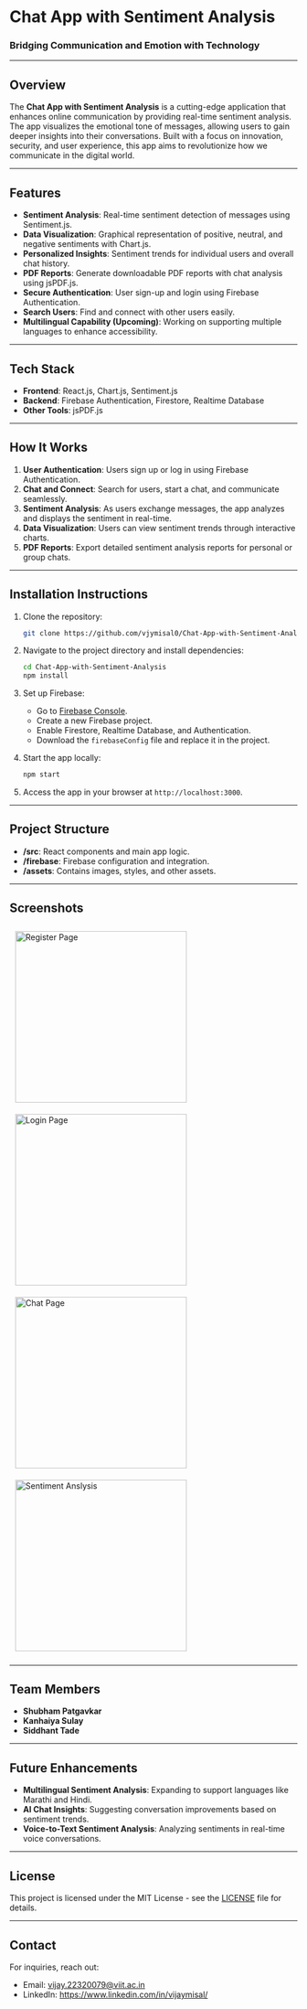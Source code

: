 # **Chat App with Sentiment Analysis**

### Bridging Communication and Emotion with Technology

---

## **Overview**

The **Chat App with Sentiment Analysis** is a cutting-edge application that enhances online communication by providing real-time sentiment analysis. The app visualizes the emotional tone of messages, allowing users to gain deeper insights into their conversations. Built with a focus on innovation, security, and user experience, this app aims to revolutionize how we communicate in the digital world.

---

## **Features**

- **Sentiment Analysis**: Real-time sentiment detection of messages using Sentiment.js.  
- **Data Visualization**: Graphical representation of positive, neutral, and negative sentiments with Chart.js.  
- **Personalized Insights**: Sentiment trends for individual users and overall chat history.  
- **PDF Reports**: Generate downloadable PDF reports with chat analysis using jsPDF.js.  
- **Secure Authentication**: User sign-up and login using Firebase Authentication.  
- **Search Users**: Find and connect with other users easily.  
- **Multilingual Capability (Upcoming)**: Working on supporting multiple languages to enhance accessibility.  

---

## **Tech Stack**

- **Frontend**: React.js, Chart.js, Sentiment.js  
- **Backend**: Firebase Authentication, Firestore, Realtime Database  
- **Other Tools**: jsPDF.js  

---

## **How It Works**

1. **User Authentication**: Users sign up or log in using Firebase Authentication.  
2. **Chat and Connect**: Search for users, start a chat, and communicate seamlessly.  
3. **Sentiment Analysis**: As users exchange messages, the app analyzes and displays the sentiment in real-time.  
4. **Data Visualization**: Users can view sentiment trends through interactive charts.  
5. **PDF Reports**: Export detailed sentiment analysis reports for personal or group chats.  

---

## **Installation Instructions**

1. Clone the repository:  
    ```bash
    git clone https://github.com/vjymisal0/Chat-App-with-Sentiment-Analysis
    ```

2. Navigate to the project directory and install dependencies:  
    ```bash
    cd Chat-App-with-Sentiment-Analysis  
    npm install
    ```

3. Set up Firebase:  
   - Go to [Firebase Console](https://console.firebase.google.com/).  
   - Create a new Firebase project.  
   - Enable Firestore, Realtime Database, and Authentication.  
   - Download the `firebaseConfig` file and replace it in the project.  

4. Start the app locally:  
    ```bash
    npm start
    ```

5. Access the app in your browser at `http://localhost:3000`.

---

## **Project Structure**

- **/src**: React components and main app logic.  
- **/firebase**: Firebase configuration and integration.  
- **/assets**: Contains images, styles, and other assets.  

---

## **Screenshots**

<div style="display: flex; flex-wrap: wrap; justify-content: space-between;">

<img src="/screenshots/register.jpg" alt="Register Page" width="300" style="margin: 10px;"/>
<img src="/screenshots/login.jpg" alt="Login Page" width="300" style="margin: 10px;"/>
<img src="/screenshots/chat.jpg" alt="Chat Page" width="300" style="margin: 10px;"/>
<img src="/screenshots/sentimentanalysis.jpg" alt="Sentiment Anslysis" width="300" style="margin: 10px;"/>

</div>

---

## **Team Members**
 
- **Shubham Patgavkar**  
- **Kanhaiya Sulay**  
- **Siddhant Tade**  

---

## **Future Enhancements**

- **Multilingual Sentiment Analysis**: Expanding to support languages like Marathi and Hindi.  
- **AI Chat Insights**: Suggesting conversation improvements based on sentiment trends.  
- **Voice-to-Text Sentiment Analysis**: Analyzing sentiments in real-time voice conversations.  

---

## **License**

This project is licensed under the MIT License - see the [LICENSE](LICENSE) file for details.

---

## **Contact**

For inquiries, reach out:  
- Email: vijay.22320079@viit.ac.in  
- LinkedIn: https://www.linkedin.com/in/vijaymisal/  
